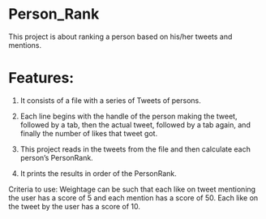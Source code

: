 # Person_Rank
This project is about ranking a person based on his/her tweets and mentions.
# Features:
1. It consists of a file with a series of Tweets of persons.

2. Each line begins with the handle of the person making the tweet, followed by a tab, then the actual tweet, followed by a tab again, and finally the number of likes that tweet got.

3. This project reads in the tweets from the file and then calculate each person’s PersonRank.

4. It prints the results in order of the PersonRank.

Criteria to use:
Weightage can be such that each like on tweet mentioning the user has a score of 5 and each mention has a score of 50. Each like on the tweet by the user has a score of 10.
